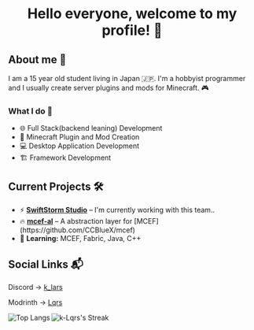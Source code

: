 <h1 align="center">Hello everyone, welcome to my profile! 👋</h1>

<h2>About me 📘</h2>
<p>I am a 15 year old student living in Japan 🇯🇵. I'm a hobbyist programmer and I usually create server plugins and mods for Minecraft. 🎮</p>

<h3>What I do 🚀</h3>
<ul>
  <li>🌐 Full Stack(backend leaning) Development</li>
  <li>🧩 Minecraft Plugin and Mod Creation</li>
  <li>💻 Desktop Application Development</li>
  <li>🏗️ Framework Development</li>
</ul>

<h2>Current Projects 🛠️</h2>
<ul>
  <li>⚡ <strong><a href="https://github.com/SwiftStorm-Studio">SwiftStorm Studio</a></strong> – I'm currently working with this team.<strong><a href=""></a></strong>. </li>
  <li>🔥 <strong><a href="https://github.com/K-Lqrs/mcef-al">mcef-al</a></strong> – A abstraction layer for [MCEF](https://github.com/CCBlueX/mcef)</strong></li>
  <li>🌱 <strong>Learning:</strong> MCEF, Fabric, Java, C++</li>
</ul>

<h2>Social Links 📬</h2>
<p>Discord -> <a href="https://discordapp.com/users/959721106816770088">k_lars</a></p>
<p>Modrinth -> <a href="https://modrinth.com/user/Lqrs">Lqrs</a></p>

<!-- GitHub Readme Stats -->
<div>
  <img align="left" alt="Top Langs" src="https://github-readme-stats.vercel.app/api/top-langs/?username=K-Lqrs&layout=compact&langs_count=10&show_icons=true&hide_border=true&theme=radical"/>
  <img alt="k-Lqrs's Streak" src="https://github-readme-streak-stats.herokuapp.com/?user=k-Lqrs&theme=tokyonight&hide_border=true"/>
</div>
<!-- Clear floating elements -->
<br clear="left"/>
